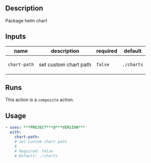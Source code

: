 ## Description

Package helm chart

## Inputs

| name | description | required | default |
| --- | --- | --- | --- |
| `chart-path` | <p>set custom chart path</p> | `false` | `./charts` |


## Runs

This action is a `composite` action.

## Usage

```yaml
- uses: ***PROJECT***@***VERSION***
  with:
    chart-path:
    # set custom chart path
    #
    # Required: false
    # Default: ./charts
```



